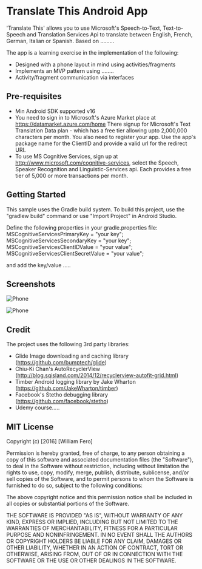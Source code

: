 Translate This Android App
==========================
 
'Translate This' allows you to use Microsoft's Speech-to-Text, Text-to-Speech and 
Translation Services Api to translate between English, French, German, Italian or Spanish. 
Based on .........

The app is a learning exercise in the implementation of the following:
- Designed with a phone layout in mind using activities/fragments
- Implements an MVP pattern using ........
- Activity/fragment communication via interfaces

Pre-requisites
--------------

- Min Android SDK supported v16
- You need to sign in to Microsoft's Azure Market place at https://datamarket.azure.com/home
  There signup for Microsoft's Text Translation Data plan - which has a free tier allowing upto 
  2,000,000 characters per month. You also need to register your app. Use the app's package name 
  for the ClientID and provide a valid url for the redirect URI.
- To use MS Cognitive Services, sign up at http://www.microsoft.com/cognitive-services, select
  the Speech, Speaker Recognition and Linguistic-Services api. Each provides a free tier of 5,000
  or more transactions per month.

Getting Started
---------------

This sample uses the Gradle build system. To build this project, use the
"gradlew build" command or use "Import Project" in Android Studio.

Define the following properties in your gradle.properties file:
MSCognitiveServicesPrimaryKey = "your key";
MSCognitiveServicesSecondaryKey = "your key";
MSCognitiveServicesClientIDValue = "your value";
MSCognitiveServicesClientSecretValue = "your value";

and add the key/value .....

Screenshots
-----------

![Phone](screencasts/phone-sequence-one.gif "Interacting with the app on a tablet")

![Phone](screencasts/phone-sequence-two.gif "Interacting with the app on a phone")

Credit
------
The project uses the following 3rd party libraries:
- Glide Image downloading and caching library (https://github.com/bumptech/glide)
- Chiu-Ki Chan's AutoRecyclerView (http://blog.sqisland.com/2014/12/recyclerview-autofit-grid.html)
- Timber Android logging library by Jake Wharton (https://github.com/JakeWharton/timber)
- Facebook's Stetho debugging library (https://github.com/facebook/stetho)
- Udemy course.....

MIT License
-----------

Copyright (c) [2016] [William Fero]

Permission is hereby granted, free of charge, to any person obtaining a copy
of this software and associated documentation files (the "Software"), to deal
in the Software without restriction, including without limitation the rights
to use, copy, modify, merge, publish, distribute, sublicense, and/or sell
copies of the Software, and to permit persons to whom the Software is
furnished to do so, subject to the following conditions:

The above copyright notice and this permission notice shall be included in all
copies or substantial portions of the Software.

THE SOFTWARE IS PROVIDED "AS IS", WITHOUT WARRANTY OF ANY KIND, EXPRESS OR
IMPLIED, INCLUDING BUT NOT LIMITED TO THE WARRANTIES OF MERCHANTABILITY,
FITNESS FOR A PARTICULAR PURPOSE AND NONINFRINGEMENT. IN NO EVENT SHALL THE
AUTHORS OR COPYRIGHT HOLDERS BE LIABLE FOR ANY CLAIM, DAMAGES OR OTHER
LIABILITY, WHETHER IN AN ACTION OF CONTRACT, TORT OR OTHERWISE, ARISING FROM,
OUT OF OR IN CONNECTION WITH THE SOFTWARE OR THE USE OR OTHER DEALINGS IN THE
SOFTWARE.